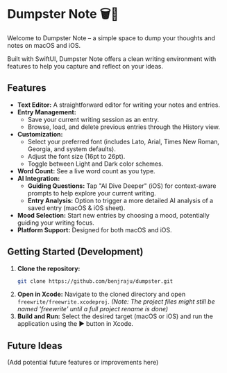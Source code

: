# Dumpster Note 🗑️📝

Welcome to Dumpster Note – a simple space to dump your thoughts and notes on macOS and iOS.

Built with SwiftUI, Dumpster Note offers a clean writing environment with features to help you capture and reflect on your ideas.

## Features

*   **Text Editor:** A straightforward editor for writing your notes and entries.
*   **Entry Management:**
    *   Save your current writing session as an entry.
    *   Browse, load, and delete previous entries through the History view.
*   **Customization:**
    *   Select your preferred font (includes Lato, Arial, Times New Roman, Georgia, and system defaults).
    *   Adjust the font size (16pt to 26pt).
    *   Toggle between Light and Dark color schemes.
*   **Word Count:** See a live word count as you type.
*   **AI Integration:**
    *   **Guiding Questions:** Tap "AI Dive Deeper" (iOS) for context-aware prompts to help explore your current writing.
    *   **Entry Analysis:** Option to trigger a more detailed AI analysis of a saved entry (macOS & iOS sheet).
*   **Mood Selection:** Start new entries by choosing a mood, potentially guiding your writing focus.
*   **Platform Support:** Designed for both macOS and iOS.

## Getting Started (Development)

1.  **Clone the repository:**
    ```bash
    git clone https://github.com/benjraju/dumpster.git
    ```
2.  **Open in Xcode:**
    Navigate to the cloned directory and open `freewrite/freewrite.xcodeproj`.
    *(Note: The project files might still be named 'freewrite' until a full project rename is done)*
3.  **Build and Run:**
    Select the desired target (macOS or iOS) and run the application using the ▶ button in Xcode.

## Future Ideas
(Add potential future features or improvements here)
